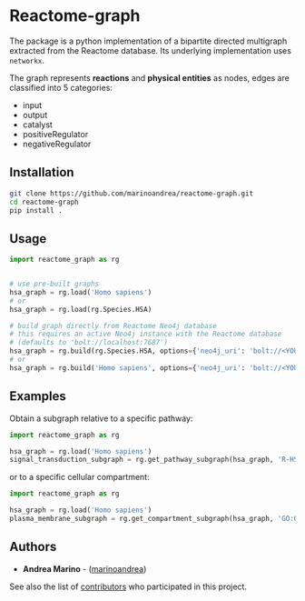 # Reactome-graph

The package is a python implementation of a bipartite directed multigraph extracted from the Reactome database. Its underlying implementation uses `networkx`.

The graph represents **reactions** and **physical entities** as nodes, edges are classified into 5 categories:

- input
- output
- catalyst
- positiveRegulator
- negativeRegulator

## Installation

```bash
git clone https://github.com/marinoandrea/reactome-graph.git
cd reactome-graph
pip install .
```

## Usage

```python
import reactome_graph as rg


# use pre-built graphs
hsa_graph = rg.load('Homo sapiens')
# or
hsa_graph = rg.load(rg.Species.HSA)

# build graph directly from Reactome Neo4j database
# this requires an active Neo4j instance with the Reactome database
# (defaults to 'bolt://localhost:7687')
hsa_graph = rg.build(rg.Species.HSA, options={'neo4j_uri': 'bolt://<YOUR_HOST>:<YOUR_PORT>'})
# or
hsa_graph = rg.build('Homo sapiens', options={'neo4j_uri': 'bolt://<YOUR_HOST>:<YOUR_PORT>'})

```

## Examples

Obtain a subgraph relative to a specific pathway:

```python
import reactome_graph as rg

hsa_graph = rg.load('Homo sapiens')
signal_transduction_subgraph = rg.get_pathway_subgraph(hsa_graph, 'R-HSA-162582')
```

or to a specific cellular compartment:

```python
import reactome_graph as rg

hsa_graph = rg.load('Homo sapiens')
plasma_membrane_subgraph = rg.get_compartment_subgraph(hsa_graph, 'GO:0005886')
```

## Authors

- **Andrea Marino** - ([marinoandrea](https://github.com/marinoandrea))

See also the list of [contributors](https://github.com/marinoandrea/reactome-graph/contributors) who participated in this project.
